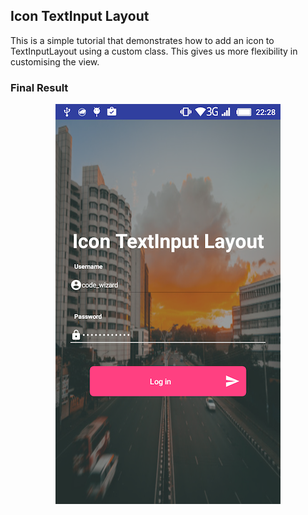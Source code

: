 Icon TextInput Layout
----------------------
This is a simple tutorial that demonstrates how to add an icon to TextInputLayout using a custom 
class. This gives us more flexibility in customising the view.

### Final Result
<p align="center">
  <img src="https://github.com/kioko/icon-textinput-layout/blob/master/artwork/FinalResult.png?raw=true" alt="Final Result"/>
</p>
